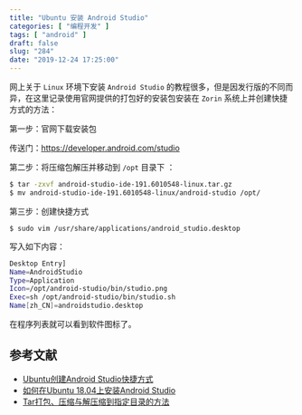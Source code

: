 ```yaml
---
title: "Ubuntu 安装 Android Studio"
categories: [ "编程开发" ]
tags: [ "android" ]
draft: false
slug: "284"
date: "2019-12-24 17:25:00"
---
```


网上关于 `Linux`  环境下安装  `Android Studio` 的教程很多，但是因发行版的不同而异，在这里记录使用官网提供的打包好的安装包安装在 `Zorin` 系统上并创建快捷方式的方法：

第一步：官网下载安装包

传送门：<https://developer.android.com/studio>

第二步：将压缩包解压并移动到 `/opt` 目录下 ：

```bash
$ tar -zxvf android-studio-ide-191.6010548-linux.tar.gz
$ mv android-studio-ide-191.6010548-linux/android-studio /opt/
```

第三步：创建快捷方式

```
$ sudo vim /usr/share/applications/android_studio.desktop
```

写入如下内容：

```bash
Desktop Entry]
Name=AndroidStudio
Type=Application
Icon=/opt/android-studio/bin/studio.png
Exec=sh /opt/android-studio/bin/studio.sh
Name[zh_CN]=androidstudio.desktop
```

在程序列表就可以看到软件图标了。

## 参考文献

 - [Ubuntu创建Android Studio快捷方式](https://blog.csdn.net/fesdgasdgasdg/article/details/69042367)
 - [如何在Ubuntu 18.04上安装Android Studio](https://www.linuxidc.com/Linux/2018-12/156056.htm)
 - [Tar打包、压缩与解压缩到指定目录的方法](https://blog.csdn.net/bluishglc/article/details/5841416)

